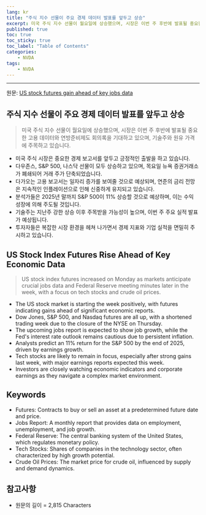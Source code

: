 ```yaml
---
lang: kr
title: "주식 지수 선물이 주요 경제 데이터 발표를 앞두고 상승"
excerpt: 미국 주식 지수 선물이 월요일에 상승했으며, 시장은 이번 주 후반에 발표될 중요한 고용 데이터와 연방준비제도 회의록을 기대하고 있으며, 기술주와 원유 가격에 주목하고 있습니다.
published: true
toc: true
toc_sticky: true
toc_label: "Table of Contents"
categories:
    - NVDA
tags:
    - NVDA
---
```


---

  원문: [US stock futures gain ahead of key jobs data](https://www.investing.com/news/stock-market-news/us-stock-futures-steady-after-tech-gains-buoy-wall-st-focus-turns-to-jobs-data-3796325)

## 주식 지수 선물이 주요 경제 데이터 발표를 앞두고 상승

> 미국 주식 지수 선물이 월요일에 상승했으며, 시장은 이번 주 후반에 발표될 중요한 고용 데이터와 연방준비제도 회의록을 기대하고 있으며, 기술주와 원유 가격에 주목하고 있습니다.


- 미국 주식 시장은 중요한 경제 보고서를 앞두고 긍정적인 출발을 하고 있습니다.
- 다우존스, S&P 500, 나스닥 선물이 모두 상승하고 있으며, 목요일 뉴욕 증권거래소가 폐쇄되어 거래 주가 단축되었습니다.
- 다가오는 고용 보고서는 일자리 증가를 보여줄 것으로 예상되며, 연준의 금리 전망은 지속적인 인플레이션으로 인해 신중하게 유지되고 있습니다.
- 분석가들은 2025년 말까지 S&P 500이 11% 상승할 것으로 예상하며, 이는 수익 성장에 의해 주도될 것입니다.
- 기술주는 지난주 강한 상승 이후 주목받을 가능성이 높으며, 이번 주 주요 실적 발표가 예상됩니다.
- 투자자들은 복잡한 시장 환경을 헤쳐 나가면서 경제 지표와 기업 실적을 면밀히 주시하고 있습니다.

## US Stock Index Futures Rise Ahead of Key Economic Data

> US stock index futures increased on Monday as markets anticipate crucial jobs data and Federal Reserve meeting minutes later in the week, with a focus on tech stocks and crude oil prices.


- The US stock market is starting the week positively, with futures indicating gains ahead of significant economic reports.
- Dow Jones, S&P 500, and Nasdaq futures are all up, with a shortened trading week due to the closure of the NYSE on Thursday.
- The upcoming jobs report is expected to show job growth, while the Fed's interest rate outlook remains cautious due to persistent inflation.
- Analysts predict an 11% return for the S&P 500 by the end of 2025, driven by earnings growth.
- Tech stocks are likely to remain in focus, especially after strong gains last week, with major earnings reports expected this week.
- Investors are closely watching economic indicators and corporate earnings as they navigate a complex market environment.

## Keywords

- Futures: Contracts to buy or sell an asset at a predetermined future date and price.
- Jobs Report: A monthly report that provides data on employment, unemployment, and job growth.
- Federal Reserve: The central banking system of the United States, which regulates monetary policy.
- Tech Stocks: Shares of companies in the technology sector, often characterized by high growth potential.
- Crude Oil Prices: The market price for crude oil, influenced by supply and demand dynamics.

## 참고사항

- 원문의 길이 = 2,815 Characters

